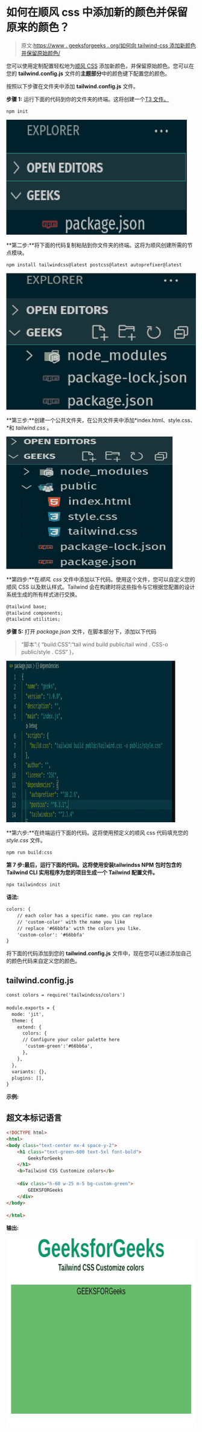 # 如何在顺风 css 中添加新的颜色并保留原来的颜色？

> 原文:[https://www . geeksforgeeks . org/如何向 tailwind-css 添加新颜色并保留原始颜色/](https://www.geeksforgeeks.org/how-to-add-new-colors-to-tailwind-css-and-keep-the-originals-ones/)

您可以使用定制配置轻松地为[顺风 CSS](https://www.geeksforgeeks.org/introduction-to-tailwind-css/) 添加新颜色，并保留原始颜色。您可以在您的 **tailwind.config.js** 文件的**主题部分**中的颜色键下配置您的颜色。

按照以下步骤在文件夹中添加 **tailwind.config.js** 文件。

**步骤 1:** 运行下面的代码到你的文件夹的终端。这将创建一个[T3 文件。](https://www.geeksforgeeks.org/node-js-package-json/)

```html
npm init 
```

![](img/403649e94bc9c3ff9885b6f740bf4fc0.png)

**第二步:**将下面的代码复制粘贴到你文件夹的终端。这将为顺风创建所需的节点模块。

```html
npm install tailwindcss@latest postcss@latest autoprefixer@latest
```

![](img/5459480168660e43771a37ae2b7484b3.png)

**第三步:**创建一个公共文件夹，在公共文件夹中添加*index.html、style.css、*和 *tailwind.css* 。

![](img/4bb23c826900b1def1afd4ce9ba09a29.png)

**第四步:**在*顺风. css* 文件中添加以下代码。使用这个文件，您可以自定义您的顺风 CSS 以及默认样式。Tailwind 会在构建时将这些指令与它根据您配置的设计系统生成的所有样式进行交换。

```html
@tailwind base;
@tailwind components;
@tailwind utilities;
```

**步骤 5:** 打开 *package.json* 文件，在脚本部分下，添加以下代码

> “脚本”:{
> “build:CSS”:“tail wind build public/tail wind . CSS-o public/style . CSS”
> }，

![](img/307134e04b103b85c56165341f37319d.png)

**第六步:**在终端运行下面的代码。这将使用预定义的顺风 css 代码填充您的 *style.css* 文件。

```html
npm run build:css
```

**第 7 步:**最后，运行下面的代码。这将使用安装**tailwindss NPM 包时包含的 Tailwind CLI 实用程序为您的项目生成一个 Tailwind 配置文件。**

```html
npx tailwindcss init
```

**语法:**

```html
colors: {
    // each color has a specific name. you can replace 
    // 'custom-color' with the name you like
    // replace '#66bbfa' with the colors you like.
    'custom-color': '#66bbfa'
}
```

将下面的代码添加到您的 **tailwind.config.js** 文件中，现在您可以通过添加自己的颜色代码来自定义您的颜色。

## tailwind.config.js

```html
const colors = require('tailwindcss/colors')

module.exports = {
  mode: 'jit',
  theme: {
    extend: {
      colors: {
      // Configure your color palette here
       'custom-green':'#66bb6a',
      },
    },
  },
  variants: {},
  plugins: [],
}
```

**示例:**

## 超文本标记语言

```html
<!DOCTYPE html>
<html>
<body class="text-center mx-4 space-y-2">
    <h1 class="text-green-600 text-5xl font-bold">
        GeeksforGeeks
    </h1>
    <b>Tailwind CSS Customize colors</b>

    <div class="h-60 w-25 m-5 bg-custom-green">
        GEEKSFORGeeks
    </div>
</body>

</html>
```

**输出:**

![](img/71b395e0932b589a6cb6cf4df1434793.png)